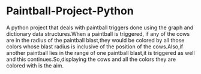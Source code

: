 # Paintball-Project-Python
A python project that deals with paintball triggers done using the graph and dictionary data structures.When a paintball is triggered,
if any of the cows are in the radius of the paintball blast,they would be colored by all those colors whose blast radius is inclusive
of the position of the cows.Also,if another paintball lies in the range of one paintball blast,it is triggered as well
and this continues.So,displaying the cows and all the colors they are colored with is the aim.
